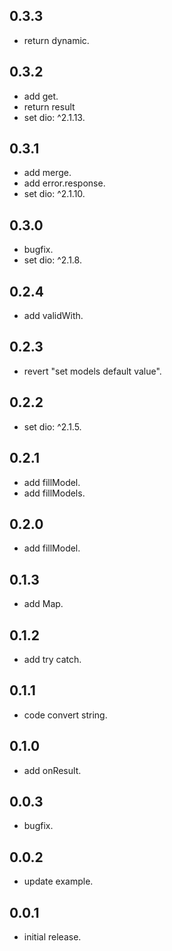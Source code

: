## 0.3.3

* return dynamic.

## 0.3.2

* add get.
* return result
* set dio: ^2.1.13.

## 0.3.1

* add merge.
* add error.response.
* set dio: ^2.1.10.

## 0.3.0

* bugfix.
* set dio: ^2.1.8.

## 0.2.4

* add validWith.

## 0.2.3

* revert "set models default value".

## 0.2.2

* set dio: ^2.1.5.

## 0.2.1

* add fillModel<T>.
* add fillModels<T>.

## 0.2.0

* add fillModel.

## 0.1.3

* add Map.

## 0.1.2

* add try catch.

## 0.1.1

* code convert string.

## 0.1.0

* add onResult.

## 0.0.3

* bugfix.

## 0.0.2

* update example.

## 0.0.1

* initial release.

